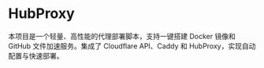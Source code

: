 # HubProxy
本项目是一个轻量、高性能的代理部署脚本，支持一键搭建 Docker 镜像和 GitHub 文件加速服务。集成了 Cloudflare API、Caddy 和 HubProxy，实现自动配置与快速部署。
